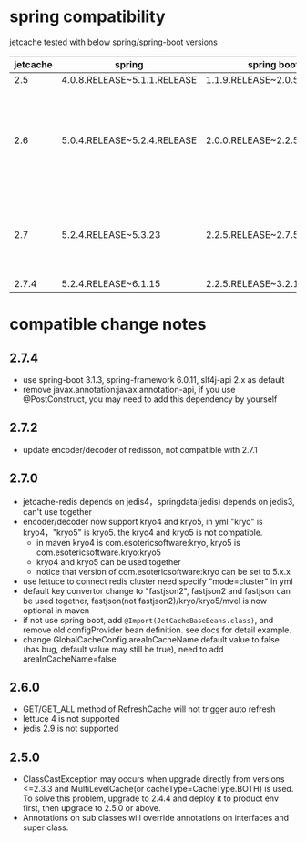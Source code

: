 # spring compatibility
jetcache tested with below spring/spring-boot versions

| jetcache | spring                      | spring boot                 | comments                                                                                                                 |
|----------|-----------------------------|-----------------------------|--------------------------------------------------------------------------------------------------------------------------|
| 2.5      | 4.0.8.RELEASE~5.1.1.RELEASE | 1.1.9.RELEASE~2.0.5.RELEASE ||
| 2.6      | 5.0.4.RELEASE~5.2.4.RELEASE | 2.0.0.RELEASE~2.2.5.RELEASE | jetcache-redis depends on jedis3.1.0, spring-data(jedis, boot version<=2.1.X) depends on jedis2.9.3, can't used together |
| 2.7      | 5.2.4.RELEASE~5.3.23        | 2.2.5.RELEASE~2.7.5         | jetcache-redis depends on jedis4, spring-data(jedis) depends on jedis3, can't used together                              |
| 2.7.4      | 5.2.4.RELEASE~6.1.15        | 2.2.5.RELEASE~3.2.12        | |

# compatible change notes
## 2.7.4
* use spring-boot 3.1.3, spring-framework 6.0.11, slf4j-api 2.x as default
* remove javax.annotation:javax.annotation-api, if you use @PostConstruct, you may need to add this dependency by yourself

## 2.7.2
* update encoder/decoder of redisson, not compatible with 2.7.1

## 2.7.0
* jetcache-redis depends on jedis4，springdata(jedis) depends on jedis3, can't use together
* encoder/decoder now support kryo4 and kryo5, in yml "kryo" is kryo4，"kryo5" is kryo5. the kryo4 and kryo5 is not compatible.
    * in maven kryo4 is com.esotericsoftware:kryo, kryo5 is com.esotericsoftware.kryo:kryo5
    * kryo4 and kryo5 can be used together
    * notice that version of com.esotericsoftware:kryo can be set to 5.x.x
* use lettuce to connect redis cluster need specify "mode=cluster" in yml
* default key convertor change to "fastjson2", fastjson2 and fastjson can be used together, fastjson(not fastjson2)/kryo/kryo5/mvel is now optional in maven
* if not use spring boot, add ```@Import(JetCacheBaseBeans.class)```, and remove old configProvider bean definition. see docs for detail example.
* change GlobalCacheConfig.areaInCacheName default value to false (has bug, default value may still be true), need to add areaInCacheName=false

## 2.6.0
* GET/GET_ALL method of RefreshCache will not trigger auto refresh
* lettuce 4 is not supported
* jedis 2.9 is not supported
## 2.5.0
* ClassCastException may occurs when upgrade directly from versions <=2.3.3 and MultiLevelCache(or cacheType=CacheType.BOTH) is used. To solve this problem, upgrade to 2.4.4 and deploy it to product env first, then upgrade to 2.5.0 or above.
* Annotations on sub classes will override annotations on interfaces and super class.